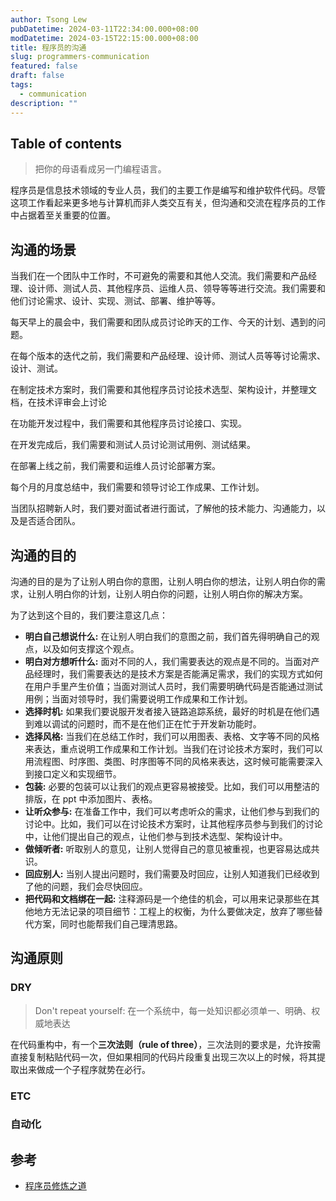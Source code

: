 ```yaml
---
author: Tsong Lew
pubDatetime: 2024-03-11T22:34:00.000+08:00
modDatetime: 2024-03-15T22:15:00.000+08:00
title: 程序员的沟通
slug: programmers-communication
featured: false
draft: false
tags:
  - communication
description: ""
---
```


## Table of contents

> 把你的母语看成另一门编程语言。

程序员是信息技术领域的专业人员，我们的主要工作是编写和维护软件代码。尽管这项工作看起来更多地与计算机而非人类交互有关，但沟通和交流在程序员的工作中占据着至关重要的位置。

## 沟通的场景

当我们在一个团队中工作时，不可避免的需要和其他人交流。我们需要和产品经理、设计师、测试人员、其他程序员、运维人员、领导等等进行交流。我们需要和他们讨论需求、设计、实现、测试、部署、维护等等。

每天早上的晨会中，我们需要和团队成员讨论昨天的工作、今天的计划、遇到的问题。

在每个版本的迭代之前，我们需要和产品经理、设计师、测试人员等等讨论需求、设计、测试。

在制定技术方案时，我们需要和其他程序员讨论技术选型、架构设计，并整理文档，在技术评审会上讨论

在功能开发过程中，我们需要和其他程序员讨论接口、实现。

在开发完成后，我们需要和测试人员讨论测试用例、测试结果。

在部署上线之前，我们需要和运维人员讨论部署方案。

每个月的月度总结中，我们需要和领导讨论工作成果、工作计划。

当团队招聘新人时，我们要对面试者进行面试，了解他的技术能力、沟通能力，以及是否适合团队。

## 沟通的目的

沟通的目的是为了让别人明白你的意图，让别人明白你的想法，让别人明白你的需求，让别人明白你的计划，让别人明白你的问题，让别人明白你的解决方案。

为了达到这个目的，我们要注意这几点：

* **明白自己想说什么:** 在让别人明白我们的意图之前，我们首先得明确自己的观点，以及如何支撑这个观点。
* **明白对方想听什么:** 面对不同的人，我们需要表达的观点是不同的。当面对产品经理时，我们需要表达的是技术方案是否能满足需求，我们的实现方式如何在用户手里产生价值；当面对测试人员时，我们需要明确代码是否能通过测试用例；当面对领导时，我们需要说明工作成果和工作计划。
* **选择时机:** 如果我们要说服开发者接入链路追踪系统，最好的时机是在他们遇到难以调试的问题时，而不是在他们正在忙于开发新功能时。
* **选择风格:** 当我们在总结工作时，我们可以用图表、表格、文字等不同的风格来表达，重点说明工作成果和工作计划。当我们在讨论技术方案时，我们可以用流程图、时序图、类图、时序图等不同的风格来表达，这时候可能需要深入到接口定义和实现细节。
* **包装:** 必要的包装可以让我们的观点更容易被接受。比如，我们可以用整洁的排版，在 ppt 中添加图片、表格。
* **让听众参与:** 在准备工作中，我们可以考虑听众的需求，让他们参与到我们的讨论中。比如，我们可以在讨论技术方案时，让其他程序员参与到我们的讨论中，让他们提出自己的观点，让他们参与到技术选型、架构设计中。
* **做倾听者:** 听取别人的意见，让别人觉得自己的意见被重视，也更容易达成共识。
* **回应别人:** 当别人提出问题时，我们需要及时回应，让别人知道我们已经收到了他的问题，我们会尽快回应。
* **把代码和文档绑在一起:** 注释源码是一个绝佳的机会，可以用来记录那些在其他地方无法记录的项目细节：工程上的权衡，为什么要做决定，放弃了哪些替代方案，同时也能帮我们自己理清思路。

## 沟通原则

### DRY

> Don't repeat yourself: 在一个系统中，每一处知识都必须单一、明确、权威地表达

在代码重构中，有一个**三次法则（rule of three）**，三次法则的要求是，允许按需直接复制粘贴代码一次，但如果相同的代码片段重复出现三次以上的时候，将其提取出来做成一个子程序就势在必行。

### ETC

### 自动化

## 参考

* [程序员修炼之道](https://book.douban.com/subject/35006892/)
